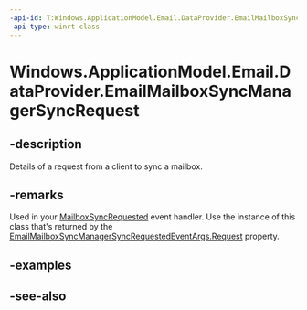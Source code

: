 ```yaml
---
-api-id: T:Windows.ApplicationModel.Email.DataProvider.EmailMailboxSyncManagerSyncRequest
-api-type: winrt class
---
```


<!-- Class syntax.
public class EmailMailboxSyncManagerSyncRequest : Windows.ApplicationModel.Email.DataProvider.IEmailMailboxSyncManagerSyncRequest
-->

# Windows.ApplicationModel.Email.DataProvider.EmailMailboxSyncManagerSyncRequest

## -description
Details of a request from a client to sync a mailbox.

## -remarks
Used in your [MailboxSyncRequested](emaildataproviderconnection_mailboxsyncrequested.md) event handler. Use the instance of this class that's returned by the [EmailMailboxSyncManagerSyncRequestedEventArgs.Request](emailmailboxsyncmanagersyncrequesteventargs_request.md) property.

## -examples

## -see-also
